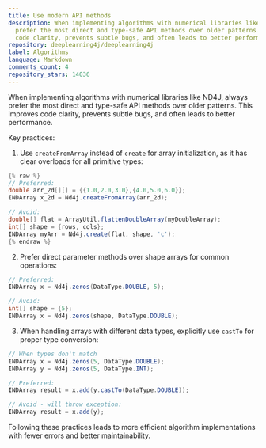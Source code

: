 ```yaml
---
title: Use modern API methods
description: When implementing algorithms with numerical libraries like ND4J, always
  prefer the most direct and type-safe API methods over older patterns. This improves
  code clarity, prevents subtle bugs, and often leads to better performance.
repository: deeplearning4j/deeplearning4j
label: Algorithms
language: Markdown
comments_count: 4
repository_stars: 14036
---
```


When implementing algorithms with numerical libraries like ND4J, always prefer the most direct and type-safe API methods over older patterns. This improves code clarity, prevents subtle bugs, and often leads to better performance.

Key practices:
1. Use `createFromArray` instead of `create` for array initialization, as it has clear overloads for all primitive types:
```java
{% raw %}
// Preferred:
double arr_2d[][] = {{1.0,2.0,3.0},{4.0,5.0,6.0}};
INDArray x_2d = Nd4j.createFromArray(arr_2d);

// Avoid:
double[] flat = ArrayUtil.flattenDoubleArray(myDoubleArray);
int[] shape = {rows, cols};
INDArray myArr = Nd4j.create(flat, shape, 'c');
{% endraw %}
```

2. Prefer direct parameter methods over shape arrays for common operations:
```java
// Preferred:
INDArray x = Nd4j.zeros(DataType.DOUBLE, 5);

// Avoid:
int[] shape = {5};
INDArray x = Nd4j.zeros(shape, DataType.DOUBLE);
```

3. When handling arrays with different data types, explicitly use `castTo` for proper type conversion:
```java
// When types don't match
INDArray x = Nd4j.zeros(5, DataType.DOUBLE);
INDArray y = Nd4j.zeros(5, DataType.INT);

// Preferred:
INDArray result = x.add(y.castTo(DataType.DOUBLE));

// Avoid - will throw exception:
INDArray result = x.add(y);
```

Following these practices leads to more efficient algorithm implementations with fewer errors and better maintainability.